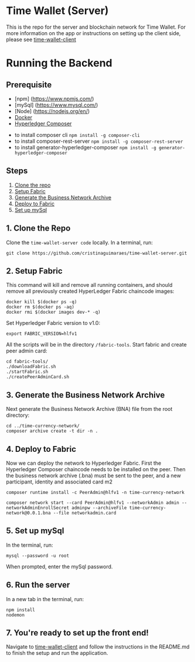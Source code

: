 # Time Wallet (Server)

This is the repo for the server and blockchain network for Time Wallet. For more information on the app or instructions on setting up the client side, please see [time-wallet-client](https://github.com/redspanner/time-wallet-client)

# Running the Backend

## Prerequisite
- [npm] (https://www.npmjs.com/)  
- [mySql] (https://www.mysql.com/)
- [Node] (https://nodejs.org/en/)
- [Docker](https://www.docker.com/)
- [Hyperledger Composer](https://hyperledger.github.io/composer/installing/development-tools.html)
* to install composer cli
  `npm install -g composer-cli`
* to install composer-rest-server
  `npm install -g composer-rest-server`
* to install generator-hyperledger-composer
  `npm install -g generator-hyperledger-composer`

## Steps
  1. [Clone the repo](#1-clone-the-repo)
  2. [Setup Fabric](#2-setup-fabric)
  3. [Generate the Business Network     Archive](#3-generate-the-business-network-archive)
  4. [Deploy to Fabric](#4-deploy-to-fabric)
  5. [Set up mySql](#5-clone-the-repo)

## 1. Clone the Repo

  Clone the `time-wallet-server code` locally. In a terminal, run:

  `git clone https://github.com/cristinaguimaraes/time-wallet-server.git`

## 2. Setup Fabric

This command will kill and remove all running containers, and should remove all previously created HyperLedger Fabric chaincode images:

```none
docker kill $(docker ps -q)
docker rm $(docker ps -aq)
docker rmi $(docker images dev-* -q)
```

Set Hyperledger Fabric version to v1.0:

`export FABRIC_VERSION=hlfv1`

All the scripts will be in the directory `/fabric-tools`.  Start fabric and create peer admin card:

```
cd fabric-tools/
./downloadFabric.sh
./startFabric.sh
./createPeerAdminCard.sh
```

## 3. Generate the Business Network Archive

Next generate the Business Network Archive (BNA) file from the root directory:

```
cd ../time-currency-network/
composer archive create -t dir -n .
```
## 4. Deploy to Fabric

Now we can deploy the network to Hyperledger Fabric. First the Hyperledger Composer chaincode needs to be installed on the peer. Then the business network archive (.bna) must be sent to the peer, and a new participant, identity and associated card m2

```
composer runtime install -c PeerAdmin@hlfv1 -n time-currency-network

composer network start --card PeerAdmin@hlfv1 --networkAdmin admin --networkAdminEnrollSecret adminpw --archiveFile time-currency-network@0.0.1.bna --file networkadmin.card
```

## 5. Set up mySql

In the terminal, run:

```
mysql --password -u root
```

When prompted, enter the mySql password.

## 6. Run the server

In a new tab in the terminal, run:
```
npm install
nodemon
```

## 7. You're ready to set up the front end!

Navigate to [time-wallet-client](https://github.com/redspanner/time-wallet-client) and follow the instructions in the README.md to finish the setup and run the application.
